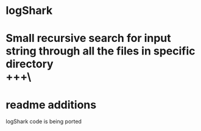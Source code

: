 # logShark
Small recursive search for input string through all the files in specific directory \
+++\
===
readme additions
===
logShark code is being ported
